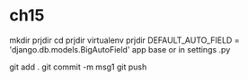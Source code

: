 # ch15
mkdir prjdir
    cd prjdir
    virtualenv prjdir
DEFAULT_AUTO_FIELD = 'django.db.models.BigAutoField'
  app  base or  in settings .py 

  git add  .
  git commit -m msg1
  git push 

